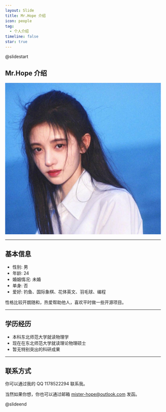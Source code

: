 ```yaml
---
layout: Slide
title: Mr.Hope 介绍
icon: people
tag:
  - 个人介绍
timeline: false
star: true
---
```


@slidestart

<!-- .element: class="r-fit-text" -->

## Mr.Hope 介绍

![Mr.Hope](/logo.svg)

---

## 基本信息

- 性别: 男
- 年龄: 24
- 婚姻情况: 未婚
- 单身: 否
- 爱好: 钓鱼、国际象棋、花体英文、羽毛球、编程

性格比较开朗随和，热爱帮助他人，喜欢平时做一些开源项目。

---

## 学历经历

- 本科东北师范大学就读物理学
- 现在在东北师范大学就读理论物理硕士
- 暂无特别突出的科研成果

---

## 联系方式

你可以通过我的 QQ 1178522294 联系我。

当然如果你想，你也可以通过邮箱 mister-hope@outlook.com 发函。

@slideend
